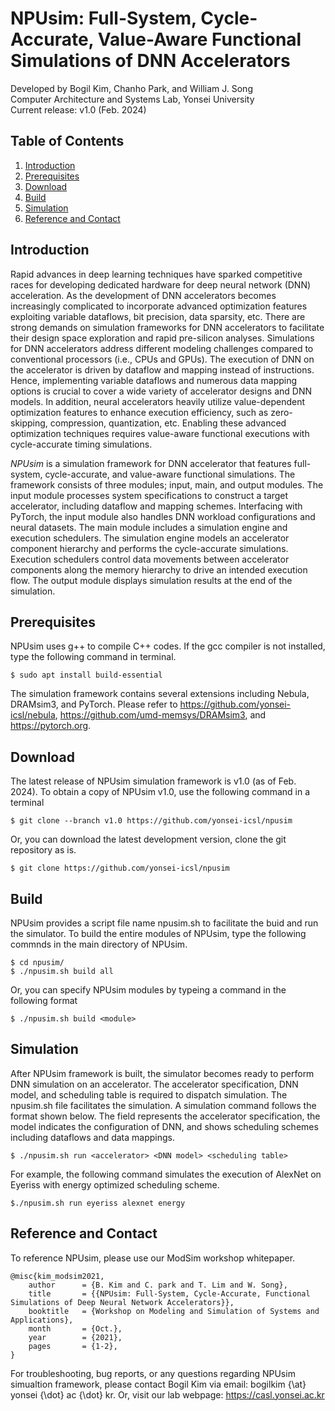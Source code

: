 # NPUsim: Full-System, Cycle-Accurate, Value-Aware Functional Simulations of DNN Accelerators
Developed by Bogil Kim, Chanho Park, and William J. Song\
Computer Architecture and Systems Lab, Yonsei University\
Current release: v1.0 (Feb. 2024)

## Table of Contents
1. [Introduction](#introduction)
2. [Prerequisites](#prerequisites)
3. [Download](#download)
4. [Build](#build)
5. [Simulation](#simulation)
6. [Reference and Contact](#reference-and-contact)

## Introduction
Rapid advances in deep learning techniques have sparked competitive races for developing dedicated hardware for deep neural network (DNN) acceleration. As the development of DNN accelerators becomes increasingly complicated to incorporate advanced optimization features exploiting variable dataflows, bit precision, data sparsity, etc. There are strong demands on simulation frameworks for DNN accelerators to facilitate their design space exploration and rapid pre-silicon analyses. Simulations for DNN accelerators address different modeling challenges compared to conventional processors (i.e., CPUs and GPUs). The execution of DNN on the accelerator is driven by dataflow and mapping instead of instructions. Hence, implementing variable dataflows and numerous data mapping options is crucial to cover a wide variety of accelerator designs and DNN models. In addition, neural accelerators heavily utilize value-dependent optimization features to enhance execution efficiency, such as zero-skipping, compression, quantization, etc. Enabling these advanced optimization techniques requires value-aware functional executions with cycle-accurate timing simulations.

_NPUsim_ is a simulation framework for DNN accelerator that features full-system, cycle-accurate, and value-aware functional simulations. The framework consists of three modules; input, main, and output modules. The input module processes system specifications to construct a target accelerator, including dataflow and mapping schemes. Interfacing with PyTorch, the input module also handles DNN workload configurations and neural datasets. The main module includes a simulation engine and execution schedulers. The simulation engine models an accelerator component hierarchy and performs the cycle-accurate simulations. Execution schedulers control data movements between accelerator components along the memory hierarchy to drive an intended execution flow. The output module displays simulation results at the end of the simulation.

## Prerequisites
NPUsim uses g++ to compile C++ codes. If the gcc compiler is not installed, type the following command in terminal.
    
    $ sudo apt install build-essential

The simulation framework contains several extensions including Nebula, DRAMsim3, and PyTorch. Please refer to https://github.com/yonsei-icsl/nebula, https://github.com/umd-memsys/DRAMsim3, and https://pytorch.org.

## Download
The latest release of NPUsim simulation framework is v1.0 (as of Feb. 2024). To obtain a copy of NPUsim v1.0, use the following command in a terminal 

    $ git clone --branch v1.0 https://github.com/yonsei-icsl/npusim

Or, you can download the latest development version, clone the git repository as is.

    $ git clone https://github.com/yonsei-icsl/npusim

## Build
NPUsim provides a script file name npusim.sh to facilitate the buid and run the simulator. To build the entire modules of NPUsim, type the following commnds in the main directory of NPUsim.

    $ cd npusim/
    $ ./npusim.sh build all

Or, you can specify NPUsim modules by typeing a command in the following format

    $ ./npusim.sh build <module>

## Simulation
After NPUsim framework is built, the simulator becomes ready to perform DNN simulation on an accelerator. The accelerator specification, DNN model, and scheduling table is required to dispatch simulation. The npusim.sh file facilitates the simulation. A simulation command follows the format shown below. The <accelerator> field represents the accelerator specification, the <DNN> model indicates the configuration of DNN, and <scheduling table> shows scheduling schemes including dataflows and data mappings.

    $ ./npusim.sh run <accelerator> <DNN model> <scheduling table>

For example, the following command simulates the execution of AlexNet on Eyeriss with energy optimized scheduling scheme.

    $./npusim.sh run eyeriss alexnet energy

## Reference and Contact
To reference NPUsim, please use our ModSim workshop whitepaper.

    @misc{kim_modsim2021,
        author      = {B. Kim and C. park and T. Lim and W. Song},
        title       = {{NPUsim: Full-System, Cycle-Accurate, Functional Simulations of Deep Neural Network Accelerators}},
        booktitle   = {Workshop on Modeling and Simulation of Systems and Applications}, 
        month       = {Oct.},
        year        = {2021},
        pages       = {1-2},
    }
For troubleshooting, bug reports, or any questions regarding NPUsim simualtion framework, please contact Bogil Kim via email: bogilkim {\at} yonsei {\dot} ac {\dot} kr. Or, visit our lab webpage: https://casl.yonsei.ac.kr
